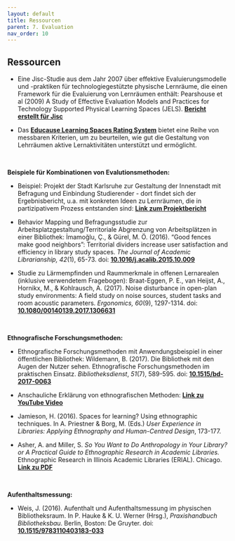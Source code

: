 ```yaml
---
layout: default
title: Ressourcen
parent: 7. Evaluation
nav_order: 10
---
```


## Ressourcen
- Eine Jisc-Studie aus dem Jahr 2007 über effektive Evaluierungsmodelle und -praktiken für technologiegestützte physische Lernräume, die einen Framework für die Evaluierung von Lernräumen enthält: Pearshouse et al (2009) A Study of Effective Evaluation Models and Practices for Technology Supported Physical Learning Spaces (JELS). **[Bericht erstellt für Jisc](http://oro.open.ac.uk/29996/2/)**

-   Das **[Educause Learning Spaces Rating System](http://www.educause.edu/eli/initiatives/learning-space-rating-system)** bietet eine Reihe von messbaren Kriterien, um zu beurteilen, wie gut die Gestaltung von Lehrräumen aktive Lernaktivitäten unterstützt und ermöglicht.

 

**Beispiele für Kombinationen von Evalutionsmethoden:**

-   Beispiel: Projekt der Stadt Karlsruhe zur Gestaltung der Innenstadt mit Befragung und Einbindung Studierender - dort findet sich der Ergebnisbericht, u.a. mit konkreten Ideen zu Lernräumen, die in partizipativem Prozess entstanden sind: **[Link zum Projektbericht](https://www.karlsruhe.de/b2/wissenschaft_bildung/wissenschaftsbuero/projekte_wb/innenstadtvonmorgen.de)**

-   Behavior Mapping und Befragungsstudie zur Arbeitsplatzgestaltung/Territoriale Abgrenzung von Arbeitsplätzen in einer Bibliothek: İmamoğlu, Ç., & Gürel, M. Ö. (2016). “Good fences make good neighbors”: Territorial dividers increase user satisfaction and efficiency in library study spaces. *The Journal of Academic Librarianship, 42*(1), 65-73. doi: **[10.1016/j.acalib.2015.10.009](https://doi.org/10.1016/j.acalib.2015.10.009)**

-   Studie zu Lärmempfinden und Raummerkmale in offenen Lernarealen (inklusive verwendetem Fragebogen): Braat-Eggen, P. E., van Heijst, A., Hornikx, M., & Kohlrausch, A. (2017). Noise disturbance in open-plan study environments: A field study on noise sources, student tasks and room acoustic parameters. *Ergonomics, 60*(9), 1297-1314. doi: **[10.1080/00140139.2017.1306631](https://doi.org/10.1080/00140139.2017.1306631)**

 

**Ethnografische Forschungsmethoden:**

-   Ethnografische Forschungsmethoden mit Anwendungsbeispiel in einer öffentlichen Bibliothek: Wildemann, B. (2017). Die Bibliothek mit den Augen der Nutzer sehen. Ethnografische Forschungsmethoden im praktischen Einsatz. *Bibliotheksdienst*, *51*(7), 589-595. doi: **[10.1515/bd-2017-0063](https://doi.org/10.1515/bd-2017-0063)**

-   Anschauliche Erklärung von ethnografischen Methoden: **[Link zu YouTube Video](https://www.youtube.com/user/ProjektPerle2012/featured)**

-   Jamieson, H. (2016). Spaces for learning? Using ethnographic techniques. In A. Priestner & Borg, M. (Eds.) *User Experience in Libraries: Applying Ethnography and Human-Centred Design*, 173-177.

-   Asher, A. and Miller, S. *So You Want to Do Anthropology in Your Library? or A Practical Guide to Ethnographic Research in Academic Libraries.* Ethnographic Research in Illinois Academic Libraries (ERIAL). Chicago. **[Link zu PDF](http://www.erialproject.org/wp-content/uploads/2011/03/Toolkit-3.22.11.pdf)**

 

**Aufenthaltsmessung:**

-   Weis, J. (2016). Aufenthalt und Aufenthaltsmessung im physischen Bibliotheksraum. In P. Hauke & K. U. Werner (Hrsg.), *Praxishandbuch Bibliotheksbau*. Berlin, Boston: De Gruyter. doi: **[10.1515/9783110403183-033](https://doi.org/10.1515/9783110403183-033)**
